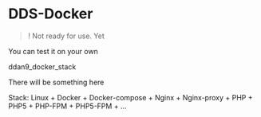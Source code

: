 # DDS-Docker

> ! Not ready for use. Yet

You can test it on your own

ddan9_docker_stack

There will be something here

Stack: Linux + Docker + Docker-compose + Nginx + Nginx-proxy + PHP + PHP5 + PHP-FPM + PHP5-FPM + ...
